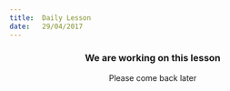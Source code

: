 ```yaml
---
title:  Daily Lesson
date:   29/04/2017
---
```


### <center>We are working on this lesson</center>
<center>Please come back later</center>